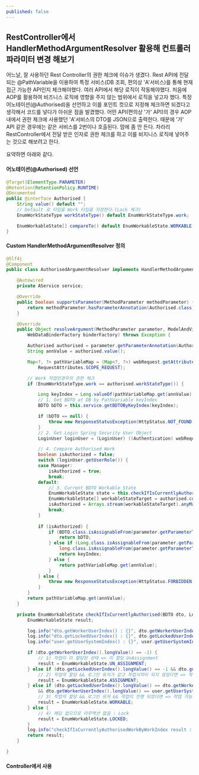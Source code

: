 ```yaml
---
published: false
---
```

## RestController에서 HandlerMethodArgumentResolver 활용해 컨트롤러 파라미터 변경 해보기


어느날, 잘 사용하던 Rest Controller의 권한 체크에 이슈가 생겼다.
Rest API에 전달되는 @PathVariable을 이용하여 특정 서비스(DB 조회, 편의상 'A'서비스)를 통해 현재 접근 가능한 API인지 체크해야했다.
여러 API에서 해당 로직이 작동해야했다.
처음에 AOP를 활용하여 비즈니스 로직에 영향을 주지 않는 범위에서 로직을 넣고자 했다.
특정 어노테이션(@Authorised)을 선언하고 이를 포인트 컷으로 지정해 체크하면 되겠다고 생각해서 코드를 넣다가 아쉬운 점을 발겼했다.
어떤 API(편의상 '가' API)의 경우 AOP 내에서 권한 체크에 사용했던  'A'서비스의 DTO를 JSON으로 출력한다.
때문에 '가' API 같은 경우에는 같은 서비스를 2번이나 호출된다.
맘에 좀 안 든다.
차라리 RestController에서 전달 받은 인자로 권한 체크를 하고 이를 비지니스 로직에 넣어주는 것으로 해보려고 한다.

요약하면 아래와 같다.

#### 어노테이션(@Authorised) 선언
```java 
@Target(ElementType.PARAMETER)
@Retention(RetentionPolicy.RUNTIME)
@Documented
public @interface Authorised {
	String value() default "";
	// Default 로 타입을 Work 타입을 지정한다.(Lock 체크)
	EnumWorkStateType workStateType() default EnumWorkStateType.work;

	EnumWorkableState[] compareTo() default EnumWorkableState.WORKABLE;
}
```
#### Custom HandlerMethodArgumentResolver 정의
```java 
@Slf4j
@Component
public class AuthorisedArgumentResolver implements HandlerMethodArgumentResolver {

	@Autowired
	private AService service;

	@Override
	public boolean supportsParameter(MethodParameter methodParameter) {
		return methodParameter.hasParameterAnnotation(Authorised.class);
	}

	@Override
	public Object resolveArgument(MethodParameter parameter, ModelAndViewContainer mavContainer, NativeWebRequest webRequest,
		WebDataBinderFactory binderFactory) throws Exception {

		Authorised authorised = parameter.getParameterAnnotation(Authorised.class);
		String annValue = authorised.value();

		Map<?, ?> pathVariableMap = (Map<?, ?>) webRequest.getAttribute(HandlerMapping.URI_TEMPLATE_VARIABLES_ATTRIBUTE,
			RequestAttributes.SCOPE_REQUEST);

		// Work 작업인경우의 권한 체크
		if (EnumWorkStateType.work == authorised.workStateType()) {

			Long keyIndex = Long.valueOf(pathVariableMap.get(annValue).toString());
			// 1. Get BDTO at DB by PathVariable keyIndex
			BDTO bDTO = this.service.getBDTOByKeyIndex(keyIndex);

			if (bDTO == null) {
				throw new ResponseStatusException(HttpStatus.NOT_FOUND, "BDTO Not Found");
			}
			// 2. Get Login Spring Security User Object 
			LoginUser loginUser = (LoginUser) ((Authentication) webRequest.getUserPrincipal()).getPrincipal();

			// 4. Compare Authorised Work
			boolean isAuthorized = false;
			switch (loginUser.getUserRole()) {
			case Manager:
				isAuthorized = true;
				break;
			default:
				// 3. Current BDTO Workable State
				EnumWorkableState state = this.checkIfIsCurrentlyAuthorised(bDTO, loginUser);
				EnumWorkableState[] workableStateTarget = authorised.compareTo();
				isAuthorized = Arrays.stream(workableStateTarget).anyMatch(s -> s == state);
				break;
			}
			
			if (isAuthorized) {
				if (BDTO.class.isAssignableFrom(parameter.getParameterType())) {
					return bDTO;
				} else if (Long.class.isAssignableFrom(parameter.getParameterType()) ||
					long.class.isAssignableFrom(parameter.getParameterType())) {
					return keyIndex;
				} else {
					return pathVariableMap.get(annValue);
				}
			} else {
				throw new ResponseStatusException(HttpStatus.FORBIDDEN, "Access Denied");
			}
		}
		return pathVariableMap.get(annValue);
	}

	private EnumWorkableState checkIfIsCurrentlyAuthorised(BDTO dto, LoginUser user) throws Exception {
		EnumWorkableState result;

		log.info("dto.getWorkerUserIndex() : {}", dto.getWorkerUserIndex());
		log.info("dto.getLockedUserIndex() : {}", dto.getLockedUserIndex());
		log.info("user.getUserSystemIndex() : {}", user.getUserSystemIndex());

		if (dto.getWorkerUserIndex().longValue() == -1) {
			// 1) 작업이 미 할당된 상태 => 미 할당 UnAssignment
			result = EnumWorkableState.UN_ASSIGNMENT;
		} else if (dto.getLockedUserIndex().longValue() == -1 && dto.getWorkerUserIndex().longValue() == user.getUserSystemIndex()) {
			// 2) 작업자 할당 && 로그인 유저가 같고 작업시작이 되지 않았다면 => 작업 시작 전 상태 Assignment
			result = EnumWorkableState.ASSIGNMENT;
		} else if (dto.getLockedUserIndex().longValue() == dto.getWorkerUserIndex().longValue()
			&& dto.getWorkerUserIndex().longValue() == user.getUserSystemIndex()) {
			// 3) 작업자 할당 && 로그인 유저 && 작업이 진행 되었다면 => 작업 가능 상태 ==> Working
			result = EnumWorkableState.WORKABLE;
		} else {
			// 4) 해당 없으므로 아무액션 없음 : Lock
			result = EnumWorkableState.LOCKED;
		}
		log.info("checkIfIsCurrentlyAuthorisedWorkByWorkIndex result : {}", result);
		return result;
	}

}
```

#### Controller에서 사용


<!--stackedit_data:
eyJoaXN0b3J5IjpbODQ4MzE2NjA0LC0xOTM4MDUxNjk2XX0=
-->